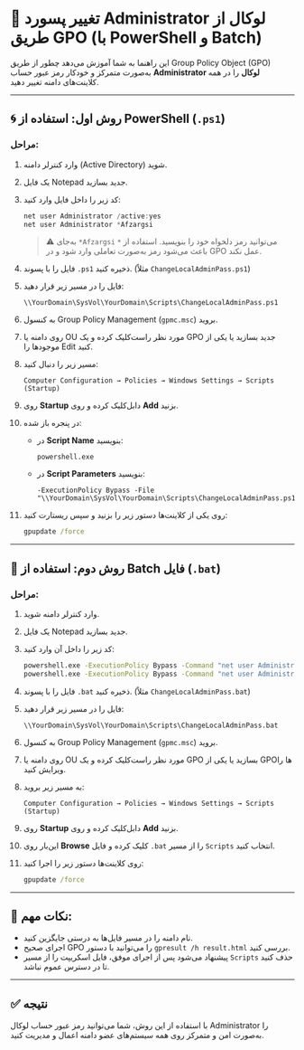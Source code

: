 # 🔐 تغییر پسورد Administrator لوکال از طریق GPO (با PowerShell و Batch)

این راهنما به شما آموزش می‌دهد چطور از طریق Group Policy Object (GPO) به‌صورت متمرکز و خودکار رمز عبور حساب **Administrator لوکال** را در همه کلاینت‌های دامنه تغییر دهید.

---

## 🌀 روش اول: استفاده از PowerShell (`.ps1`)

### مراحل:

1. وارد کنترلر دامنه (Active Directory) شوید.

2. یک فایل Notepad جدید بسازید.

3. کد زیر را داخل فایل وارد کنید:

    ```powershell
    net user Administrator /active:yes
    net user Administrator *Afzargsi
    ```

    > ⚠️ به‌جای `*Afzargsi` می‌توانید رمز دلخواه خود را بنویسید. استفاده از `*` باعث می‌شود رمز به‌صورت تعاملی وارد شود و در GPO عمل نکند.

4. فایل را با پسوند `.ps1` ذخیره کنید. (مثلاً `ChangeLocalAdminPass.ps1`)

5. فایل را در مسیر زیر قرار دهید:  
    ```
    \\YourDomain\SysVol\YourDomain\Scripts\ChangeLocalAdminPass.ps1
    ```

6. به کنسول Group Policy Management (`gpmc.msc`) بروید.

7. روی دامنه یا OU مورد نظر راست‌کلیک کرده و یک GPO جدید بسازید یا یکی از موجودها را Edit کنید.

8. مسیر زیر را دنبال کنید:

    ```
    Computer Configuration → Policies → Windows Settings → Scripts (Startup)
    ```

9. روی **Startup** دابل‌کلیک کرده و روی **Add** بزنید.

10. در پنجره باز شده:

    - در **Script Name** بنویسید:  
      ```
      powershell.exe
      ```
    - در **Script Parameters** بنویسید:  
      ```
      -ExecutionPolicy Bypass -File "\\YourDomain\SysVol\YourDomain\Scripts\ChangeLocalAdminPass.ps1"
      ```

11. روی یکی از کلاینت‌ها دستور زیر را بزنید و سپس ریستارت کنید:

    ```cmd
    gpupdate /force
    ```

---

## 💾 روش دوم: استفاده از Batch فایل (`.bat`)

### مراحل:

1. وارد کنترلر دامنه شوید.

2. یک فایل Notepad جدید بسازید.

3. کد زیر را داخل آن وارد کنید:

    ```bat
    powershell.exe -ExecutionPolicy Bypass -Command "net user Administrator /active:yes"
    powershell.exe -ExecutionPolicy Bypass -Command "net user Administrator 'Geo@2025Strong'"
    ```

4. فایل را با پسوند `.bat` ذخیره کنید. (مثلاً `ChangeLocalAdminPass.bat`)

5. فایل را در مسیر زیر قرار دهید:  
    ```
    \\YourDomain\SysVol\YourDomain\Scripts\ChangeLocalAdminPass.bat
    ```

6. به کنسول Group Policy Management (`gpmc.msc`) بروید.

7. روی دامنه یا OU مورد نظر راست‌کلیک کرده و یک GPO بسازید یا یکی از GPOها را ویرایش کنید.

8. به مسیر زیر بروید:

    ```
    Computer Configuration → Policies → Windows Settings → Scripts (Startup)
    ```

9. روی **Startup** دابل‌کلیک کرده و روی **Add** بزنید.

10. این‌بار روی **Browse** کلیک کرده و فایل `.bat` را از مسیر `Scripts` انتخاب کنید.

11. روی کلاینت‌ها دستور زیر را اجرا کنید:

    ```cmd
    gpupdate /force
    ```

---

## 📌 نکات مهم:

- نام دامنه را در مسیر فایل‌ها به درستی جایگزین کنید.
- اجرای صحیح GPO را می‌توانید با دستور `gpresult /h result.html` بررسی کنید.
- پیشنهاد می‌شود پس از اجرای موفق، فایل اسکریپت را از مسیر `Scripts` حذف کنید تا در دسترس عموم نباشد.

---

## ✅ نتیجه

با استفاده از این روش، شما می‌توانید رمز عبور حساب لوکال Administrator را به‌صورت امن و متمرکز روی همه سیستم‌های عضو دامنه اعمال و مدیریت کنید.

